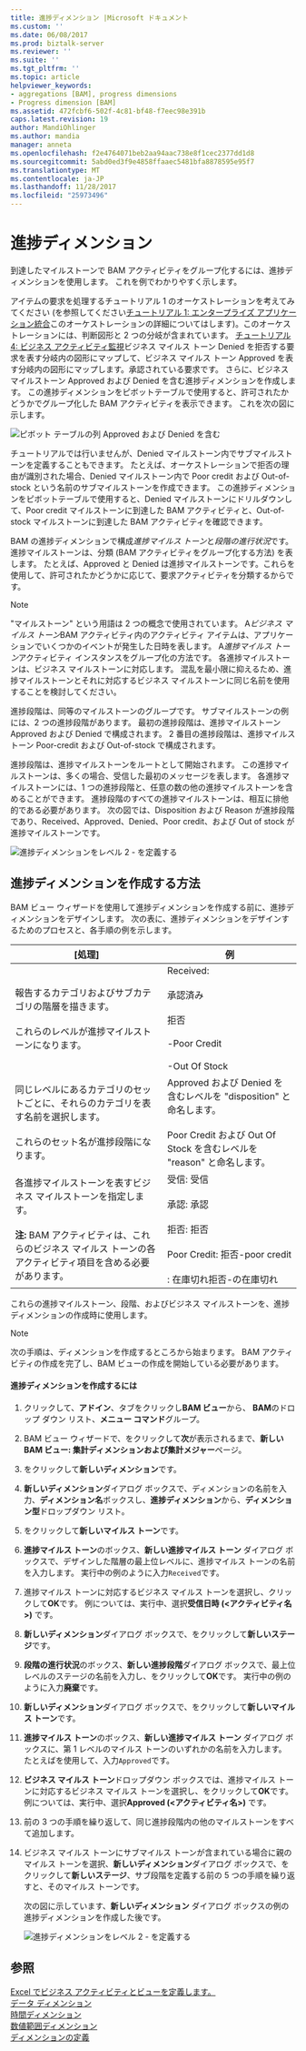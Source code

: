 ```yaml
---
title: 進捗ディメンション |Microsoft ドキュメント
ms.custom: ''
ms.date: 06/08/2017
ms.prod: biztalk-server
ms.reviewer: ''
ms.suite: ''
ms.tgt_pltfrm: ''
ms.topic: article
helpviewer_keywords:
- aggregations [BAM], progress dimensions
- Progress dimension [BAM]
ms.assetid: 472fcbf6-502f-4c81-bf48-f7eec98e391b
caps.latest.revision: 19
author: MandiOhlinger
ms.author: mandia
manager: anneta
ms.openlocfilehash: f2e4764071beb2aa94aac738e8f1cec2377dd1d8
ms.sourcegitcommit: 5abd0ed3f9e4858ffaaec5481bfa8878595e95f7
ms.translationtype: MT
ms.contentlocale: ja-JP
ms.lasthandoff: 11/28/2017
ms.locfileid: "25973496"
---
```

# <a name="progress-dimension"></a>進捗ディメンション
到達したマイルストーンで BAM アクティビティをグループ化するには、進捗ディメンションを使用します。 これを例でわかりやすく示します。  
  
 アイテムの要求を処理するチュートリアル 1 のオーケストレーションを考えてみてください  (を参照してください[チュートリアル 1: エンタープライズ アプリケーション統合](../core/tutorial-1-enterprise-application-integration.md)このオーケストレーションの詳細についてはします)。このオーケストレーションには、判断図形と 2 つの分岐が含まれています。 [チュートリアル 4: ビジネス アクティビティ監視](http://msdn.microsoft.com/library/81d5e768-f8a6-4eb0-8e6c-64db47455476)ビジネス マイルス トーン Denied を拒否する要求を表す分岐内の図形にマップして、ビジネス マイルス トーン Approved を表す分岐内の図形にマップします。承認されている要求です。 さらに、ビジネス マイルストーン Approved および Denied を含む進捗ディメンションを作成します。 この進捗ディメンションをピボットテーブルで使用すると、許可されたかどうかでグループ化した BAM アクティビティを表示できます。 これを次の図に示します。  
  
 ![ピボット テーブルの列 Approved および Denied を含む](../core/media/bts-view-with-approved-denieds.gif "列が表示されたので、承認-denieds")  
  
 チュートリアルでは行いませんが、Denied マイルストーン内でサブマイルストーンを定義することもできます。 たとえば、オーケストレーションで拒否の理由が識別された場合、Denied マイルストーン内で Poor credit および Out-of-stock という名前のサブマイルストーンを作成できます。 この進捗ディメンションをピボットテーブルで使用すると、Denied マイルストーンにドリルダウンして、Poor credit マイルストーンに到達した BAM アクティビティと、Out-of-stock マイルストーンに到達した BAM アクティビティを確認できます。  
  
 BAM の進捗ディメンションで構成*進捗マイルス トーン*と*段階の進行状況*です。 進捗マイルストーンは、分類 (BAM アクティビティをグループ化する方法) を表します。 たとえば、Approved と Denied は進捗マイルストーンです。これらを使用して、許可されたかどうかに応じて、要求アクティビティを分類するからです。  
  
> [!NOTE]
>  "マイルストーン" という用語は 2 つの概念で使用されています。 A*ビジネス マイルス トーン*BAM アクティビティ内のアクティビティ アイテムは、アプリケーションでいくつかのイベントが発生した日時を表します。 A*進捗マイルス トーン*アクティビティ インスタンスをグループ化の方法です。 各進捗マイルストーンは、ビジネス マイルストーンに対応します。 混乱を最小限に抑えるため、進捗マイルストーンとそれに対応するビジネス マイルストーンに同じ名前を使用することを検討してください。  
  
 進捗段階は、同等のマイルストーンのグループです。 サブマイルストーンの例には、2 つの進捗段階があります。 最初の進捗段階は、進捗マイルストーン Approved および Denied で構成されます。 2 番目の進捗段階は、進捗マイルストーン Poor-credit および Out-of-stock で構成されます。  
  
 進捗段階は、進捗マイルストーンをルートとして開始されます。 この進捗マイルストーンは、多くの場合、受信した最初のメッセージを表します。 各進捗マイルストーンには、1 つの進捗段階と、任意の数の他の進捗マイルストーンを含めることができます。 進捗段階のすべての進捗マイルストーンは、相互に排他的である必要があります。 次の図では、Disposition および Reason が進捗段階であり、Received、Approved、Denied、Poor credit、および Out of stock が進捗マイルストーンです。  
  
 ![進捗ディメンションをレベル 2 &#45; を定義する](../core/media/bts-progress-dimension-two-levelss.gif "定義ディメンションの 2 つ levelss")  
  
## <a name="how-to-create-progress-dimensions"></a>進捗ディメンションを作成する方法  
 BAM ビュー ウィザードを使用して進捗ディメンションを作成する前に、進捗ディメンションをデザインします。 次の表に、進捗ディメンションをデザインするためのプロセスと、各手順の例を示します。  
  
|[処理]|例|  
|-------------|-------------|  
|報告するカテゴリおよびサブカテゴリの階層を描きます。<br /><br /> これらのレベルが進捗マイルストーンになります。|Received:<br /><br /> 承認済み<br /><br /> 拒否<br /><br /> -Poor Credit<br /><br /> -Out Of Stock|  
|同じレベルにあるカテゴリのセットごとに、それらのカテゴリを表す名前を選択します。<br /><br /> これらのセット名が進捗段階になります。|Approved および Denied を含むレベルを "disposition" と命名します。<br /><br /> Poor Credit および Out Of Stock を含むレベルを "reason" と命名します。|  
|各進捗マイルストーンを表すビジネス マイルストーンを指定します。<br /><br /> **注:** BAM アクティビティは、これらのビジネス マイルス トーンの各アクティビティ項目を含める必要があります。|受信: 受信<br /><br /> 承認: 承認<br /><br /> 拒否: 拒否<br /><br /> Poor Credit: 拒否-poor credit<br /><br /> : 在庫切れ拒否-の在庫切れ|  
  
 これらの進捗マイルストーン、段階、およびビジネス マイルストーンを、進捗ディメンションの作成時に使用します。  
  
> [!NOTE]
>  次の手順は、ディメンションを作成するところから始まります。 BAM アクティビティの作成を完了し、BAM ビューの作成を開始している必要があります。  
  
#### <a name="to-create-a-progress-dimension"></a>進捗ディメンションを作成するには  
  
1.  クリックして、**アドイン**、タブをクリックし**BAM ビュー**から、 **BAM**のドロップ ダウン リスト、**メニュー コマンド**グループ。  
  
2.  BAM ビュー ウィザードで、をクリックして**次**が表示されるまで、**新しい BAM ビュー: 集計ディメンションおよび集計メジャー**ページ。  
  
3.  をクリックして**新しいディメンション**です。  
  
4.  **新しいディメンション**ダイアログ ボックスで、ディメンションの名前を入力、**ディメンション名**ボックスし、**進捗ディメンション**から、**ディメンション型**ドロップダウン リスト。  
  
5.  をクリックして**新しいマイルス トーン**です。  
  
6.  **進捗マイルス トーン**のボックス、**新しい進捗マイルス トーン** ダイアログ ボックスで、デザインした階層の最上位レベルに、進捗マイルス トーンの名前を入力します。 実行中の例のように入力`Received`です。  
  
7.  進捗マイルス トーンに対応するビジネス マイルス トーンを選択し、クリックして**OK**です。 例については、実行中、選択**受信日時 (\<アクティビティ名\>)** です。  
  
8.  **新しいディメンション**ダイアログ ボックスで、をクリックして**新しいステージ**です。  
  
9. **段階の進行状況**のボックス、**新しい進捗段階**ダイアログ ボックスで、最上位レベルのステージの名前を入力し、をクリックして**OK**です。  実行中の例のように入力**廃棄**です。  
  
10. **新しいディメンション**ダイアログ ボックスで、をクリックして**新しいマイルス トーン**です。  
  
11. **進捗マイルス トーン**のボックス、**新しい進捗マイルス トーン** ダイアログ ボックスに、第 1 レベルのマイルス トーンのいずれかの名前を入力します。 たとえばを使用して、入力`Approved`です。  
  
12. **ビジネス マイルス トーン**ドロップダウン ボックスでは、進捗マイルス トーンに対応するビジネス マイルス トーンを選択し、をクリックして**OK**です。 例については、実行中、選択**Approved (\<アクティビティ名\>)** です。  
  
13. 前の 3 つの手順を繰り返して、同じ進捗段階内の他のマイルストーンをすべて追加します。  
  
14. ビジネス マイルス トーンにサブマイルス トーンが含まれている場合に親のマイルス トーンを選択、**新しいディメンション**ダイアログ ボックスで、をクリックして**新しいステージ**、サブ段階を定義する前の 5 つの手順を繰り返すと、そのマイルス トーンです。  
  
     次の図に示しています、**新しいディメンション** ダイアログ ボックスの例の進捗ディメンションを作成した後です。  
  
     ![進捗ディメンションをレベル 2 &#45; を定義する](../core/media/bts-progress-dimension-two-levelss.gif "定義ディメンションの 2 つ levelss")  
  
## <a name="see-also"></a>参照  
 [Excel でビジネス アクティビティとビューを定義します。](../core/defining-business-activities-and-views-in-excel.md)   
 [データ ディメンション](../core/data-dimension.md)   
 [時間ディメンション](../core/time-dimension.md)   
 [数値範囲ディメンション](../core/numeric-range-dimension.md)   
 [ディメンションの定義](../core/defining-dimensions.md)